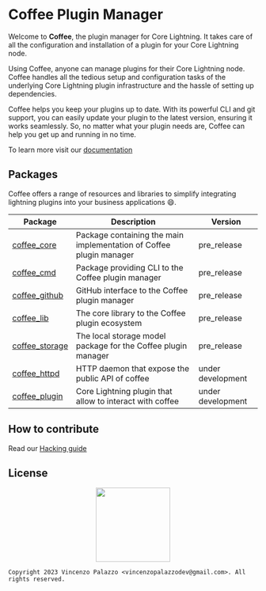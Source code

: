 # Coffee Plugin Manager

Welcome to **Coffee**, the plugin manager for Core Lightning. 
It takes care of all the configuration and installation of a plugin for your Core Lightning node. 

Using Coffee, anyone can manage plugins for their Core Lightning node. 
Coffee handles all the tedious setup and configuration tasks of the underlying 
Core Lightning plugin infrastructure and the hassle of setting up dependencies.

Coffee helps you keep your plugins up to date. With its powerful CLI and git support, 
you can easily update your plugin to the latest version, ensuring it works seamlessly. 
So, no matter what your plugin needs are, Coffee can help you get up and running in no time.

To learn more visit our [documentation](https://coffee-docs.netlify.app)

## Packages

Coffee offers a range of resources and libraries to simplify integrating lightning plugins into 
your business applications :smile:.


| Package        | Description                                                     | Version    |
|----------------|-----------------------------------------------------------------|------------|
| [coffee_core](/coffee_core/)     | Package containing the main implementation of Coffee plugin manager      | pre_release |
| [coffee_cmd](/coffee_cmd/)     | Package providing CLI to the Coffee plugin manager      | pre_release |
| [coffee_github](/coffee_github/)     | GitHub interface to the Coffee plugin manager      | pre_release |
| [coffee_lib](/coffee_lib/)     | The core library to the Coffee plugin ecosystem      | pre_release |
| [coffee_storage](/coffee_storage/)     | The local storage model package for the Coffee plugin manager     | pre_release |
| [coffee_httpd](/coffee_httpd/)     | HTTP daemon that expose the public API of coffee     | under development |
| [coffee_plugin](/coffee_plugin)     | Core Lightning plugin that allow to interact with coffee     | under development |

## How to contribute

Read our [Hacking guide](docs-book/src/contributing-to-coffee.md)

## License

<div align="center">
  <img src="https://opensource.org/files/osi_keyhole_300X300_90ppi_0.png" width="150" height="150"/>
</div>

```
Copyright 2023 Vincenzo Palazzo <vincenzopalazzodev@gmail.com>. All rights reserved.
```
